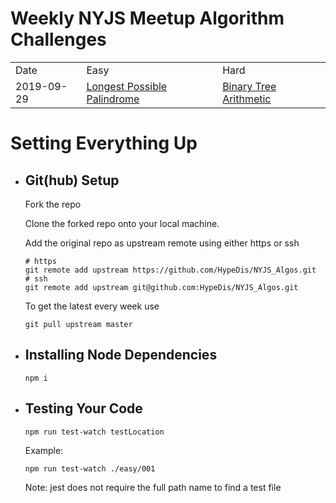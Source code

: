 # Weekly NYJS Meetup Algorithm Challenges

<div>
  <table>
    <tr>
      <td>Date</td>
      <td>Easy</td>
      <td>Hard</td>
    </tr>
      <td>2019-09-29</td>
      <td><a href="easy/001_Longest_Possible_Palindrome/001_Longest_Possible_Palindrome.js">Longest Possible Palindrome</a></td>
      <td><a href="hard/001_Binary_Tree_Arithmetic/001_Binary_Tree_Arithmetic.js">Binary Tree Arithmetic</a> </td>
    </tr>
  </table>
</div>

# Setting Everything Up

- ## Git(hub) Setup

  Fork the repo

  Clone the forked repo onto your local machine.

  Add the original repo as upstream remote using either https or ssh

  ```
  # https
  git remote add upstream https://github.com/HypeDis/NYJS_Algos.git
  # ssh
  git remote add upstream git@github.com:HypeDis/NYJS_Algos.git
  ```

  To get the latest every week use

  ```
  git pull upstream master
  ```

- ## Installing Node Dependencies

  ```
  npm i
  ```

- ## Testing Your Code

  ```
  npm run test-watch testLocation
  ```

  Example:

  ```
  npm run test-watch ./easy/001
  ```

  Note: jest does not require the full path name to find a test file
